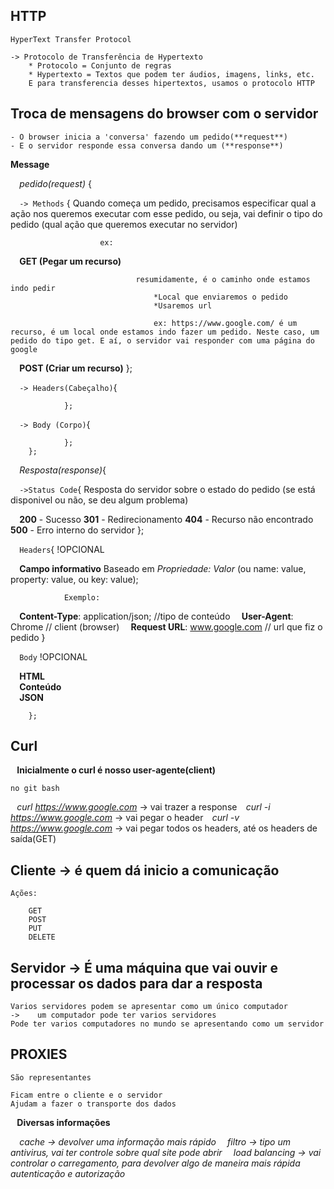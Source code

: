 ## HTTP

    HyperText Transfer Protocol

    -> Protocolo de Transferência de Hypertexto 
        * Protocolo = Conjunto de regras
        * Hypertexto = Textos que podem ter áudios, imagens, links, etc.
        E para transferencia desses hipertextos, usamos o protocolo HTTP
  
## Troca de mensagens do browser com o servidor

    - O browser inicia a 'conversa' fazendo um pedido(**request**)
    - E o servidor responde essa conversa dando um (**response**)

**Message**

⠀          *pedido(request)* {

 ⠀              `-> Methods` {
                    Quando começa um pedido, precisamos especificar qual a ação nos queremos executar com esse pedido, ou seja, vai definir o tipo do pedido (qual ação que queremos executar no servidor)

                        ex: 
                            
 ⠀                          **GET (Pegar um recurso)**
                            
                                resumidamente, é o caminho onde estamos indo pedir
                                    *Local que enviaremos o pedido
                                    *Usaremos url

                                    ex: https://www.google.com/ é um recurso, é um local onde estamos indo fazer um pedido. Neste caso, um pedido do tipo get. E aí, o servidor vai responder com uma página do google
                            
⠀                           **POST (Criar um recurso)**
                };

⠀               `-> Headers(Cabeçalho)`{

                };

⠀               `-> Body (Corpo)`{

                };
        };

⠀       *Resposta(response)*{

⠀           `->Status Code`{
                Resposta do servidor sobre o estado do pedido (se está disponivel ou não, se deu algum problema)

⠀                   **200** - Sucesso
                    **301** - Redirecionamento
                    **404** - Recurso não encontrado
                    **500** - Erro interno do servidor
            };

⠀           `Headers`{
                !OPCIONAL

⠀               **Campo informativo**
                Baseado em *Propriedade: Valor* (ou name: value, property: value, ou key: value);
                
                Exemplo:

⠀                   **Content-Type**: application/json;         //tipo de conteúdo
⠀                   **User-Agent**: Chrome                      // client (browser)
⠀                   **Request URL**: www.google.com             // url que fiz o pedido
            }

⠀           `Body`
                !OPCIONAL

⠀               **HTML**                
⠀               **Conteúdo**                
⠀               **JSON**                

        };

        


## Curl

⠀**Inicialmente o curl é nosso user-agente(client)**

    no git bash

⠀*curl https://www.google.com*      -> vai trazer a response
⠀*curl -i https://www.google.com*   -> vai pegar o header
⠀*curl -v https://www.google.com*   -> vai pegar todos os headers, até os headers de saída(GET)


## Cliente -> é quem dá inicio a comunicação

    Ações:

        GET
        POST
        PUT
        DELETE

## Servidor -> É uma máquina que vai ouvir e processar os dados para dar a resposta

    Varios servidores podem se apresentar como um único computador          ->    um computador pode ter varios servidores
    Pode ter varios computadores no mundo se apresentando como um servidor

## PROXIES

    São representantes

    Ficam entre o cliente e o servidor
    Ajudam a fazer o transporte dos dados

⠀**Diversas informações**

⠀   *cache -> devolver uma informação mais rápido*
⠀   *filtro -> tipo um antivirus, vai ter controle sobre qual site pode abrir*
⠀   *load balancing -> vai controlar o carregamento, para devolver algo de maneira mais rápida*
⠀   *autenticação e autorização*